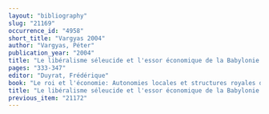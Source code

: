 ```yaml
---
layout: "bibliography"
slug: "21169"
occurrence_id: "4958"
short_title: "Vargyas 2004"
author: "Vargyas, Péter"
publication_year: "2004"
title: "Le libéralisme séleucide et l'essor économique de la Babylonie: un rapport de cause à effet?"
pages: "333-347"
editor: "Duyrat, Frédérique"
book: "Le roi et l'économie: Autonomies locales et structures royales dans l'économie de l'empire séleucide, Topoi Supplément 6 (Lyon)"
title: "Le libéralisme séleucide et l'essor économique de la Babylonie: un rapport de cause à effet?"
previous_item: "21172"
---
```

